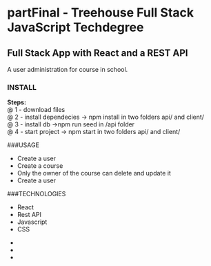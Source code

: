 # partFinal - Treehouse Full Stack JavaScript Techdegree 
## Full Stack App with React and a REST API
A user administration for course in school.

<h3>INSTALL</h3>
<b>Steps:</b> <br />
@ 1 - download files <br />
@ 2 - install dependecies -> npm install in two folders api/ and client/ <br />
@ 3 - install db ->npm run seed in /api folder <br />
@ 4 - start project -> npm start in two folders api/ and client/ <br />

###USAGE
<ul>
  <li>Create a user</li>
  <li>Create a course</li>
  <li>Only the owner of the course can delete and update it</li>
  <li>Create a user</li>
</ul>

###TECHNOLOGIES
<ul>
  <li>React</li>
  <li>Rest API</li>
  <li>Javascript</li>
  <li>CSS</li>
</ul>


  
-
-
-
